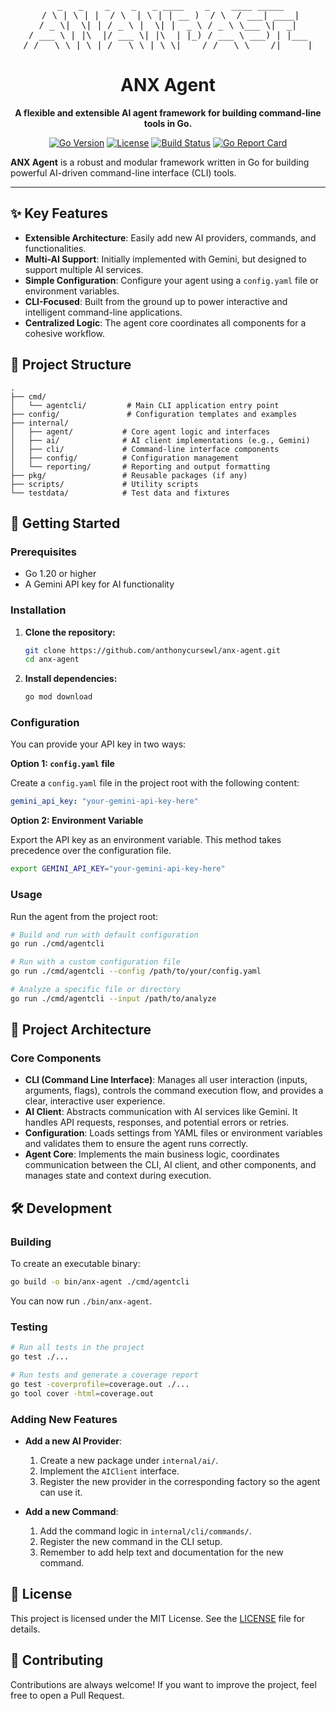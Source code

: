 <div align="center">
<pre>
  _   _    _    _   _ ____    _    ____ _____ 
 / \ | \ | |  / \  | \ | | __ )  / \  / ___| ____|
/ _ \|  \| | / _ \ |  \| |  _ \ / _ \ \___ \|  _|
/ ___ \ | |\  |/ ___ \| |\  | |_) / ___ \ ___) | |___
/_/   \_\_| \_|_/   \_\_| \_\|____/_/   \_\____/|_____|
</pre>
<h1>ANX Agent</h1>
<p><strong>A flexible and extensible AI agent framework for building command-line tools in Go.</strong></p>

<p>
    <a href="https://golang.org/"><img src="https://img.shields.io/badge/Go-1.20%2B-blue.svg" alt="Go Version"></a>
    <a href="LICENSE"><img src="https://img.shields.io/badge/License-MIT-green.svg" alt="License"></a>
    <a href="https://github.com/anthonycursewl/anx-agent/actions/workflows/go.yml"><img src="https://github.com/anthonycursewl/anx-agent/actions/workflows/go.yml/badge.svg" alt="Build Status"></a>
    <a href="https://goreportcard.com/report/github.com/anthonycursewl/anx-agent"><img src="https://goreportcard.com/badge/github.com/anthonycursewl/anx-agent" alt="Go Report Card"></a>
</p>
</div>

**ANX Agent** is a robust and modular framework written in Go for building powerful AI-driven command-line interface (CLI) tools.

---

## ✨ Key Features

- **Extensible Architecture**: Easily add new AI providers, commands, and functionalities.
- **Multi-AI Support**: Initially implemented with Gemini, but designed to support multiple AI services.
- **Simple Configuration**: Configure your agent using a `config.yaml` file or environment variables.
- **CLI-Focused**: Built from the ground up to power interactive and intelligent command-line applications.
- **Centralized Logic**: The agent core coordinates all components for a cohesive workflow.

## 📂 Project Structure

```
.
├── cmd/
│   └── agentcli/         # Main CLI application entry point
├── config/               # Configuration templates and examples
├── internal/
│   ├── agent/           # Core agent logic and interfaces
│   ├── ai/              # AI client implementations (e.g., Gemini)
│   ├── cli/             # Command-line interface components
│   ├── config/          # Configuration management
│   └── reporting/       # Reporting and output formatting
├── pkg/                 # Reusable packages (if any)
├── scripts/             # Utility scripts
└── testdata/            # Test data and fixtures
```

## 🚀 Getting Started

### Prerequisites

- Go 1.20 or higher
- A Gemini API key for AI functionality

### Installation

1.  **Clone the repository:**
    ```bash
    git clone https://github.com/anthonycursewl/anx-agent.git
    cd anx-agent
    ```

2.  **Install dependencies:**
    ```bash
    go mod download
    ```

### Configuration

You can provide your API key in two ways:

**Option 1: `config.yaml` file**

Create a `config.yaml` file in the project root with the following content:

```yaml
gemini_api_key: "your-gemini-api-key-here"
```

**Option 2: Environment Variable**

Export the API key as an environment variable. This method takes precedence over the configuration file.

```bash
export GEMINI_API_KEY="your-gemini-api-key-here"
```

### Usage

Run the agent from the project root:

```bash
# Build and run with default configuration
go run ./cmd/agentcli

# Run with a custom configuration file
go run ./cmd/agentcli --config /path/to/your/config.yaml

# Analyze a specific file or directory
go run ./cmd/agentcli --input /path/to/analyze
```

## 🔧 Project Architecture

### Core Components

-   **CLI (Command Line Interface)**: Manages all user interaction (inputs, arguments, flags), controls the command execution flow, and provides a clear, interactive user experience.
-   **AI Client**: Abstracts communication with AI services like Gemini. It handles API requests, responses, and potential errors or retries.
-   **Configuration**: Loads settings from YAML files or environment variables and validates them to ensure the agent runs correctly.
-   **Agent Core**: Implements the main business logic, coordinates communication between the CLI, AI client, and other components, and manages state and context during execution.

## 🛠️ Development

### Building

To create an executable binary:

```bash
go build -o bin/anx-agent ./cmd/agentcli
```

You can now run `./bin/anx-agent`.

### Testing

```bash
# Run all tests in the project
go test ./...

# Run tests and generate a coverage report
go test -coverprofile=coverage.out ./...
go tool cover -html=coverage.out
```

### Adding New Features

-   **Add a new AI Provider**:
    1.  Create a new package under `internal/ai/`.
    2.  Implement the `AIClient` interface.
    3.  Register the new provider in the corresponding factory so the agent can use it.

-   **Add a new Command**:
    1.  Add the command logic in `internal/cli/commands/`.
    2.  Register the new command in the CLI setup.
    3.  Remember to add help text and documentation for the new command.

## 📝 License

This project is licensed under the MIT License. See the [LICENSE](LICENSE) file for details.

## 🤝 Contributing

Contributions are always welcome! If you want to improve the project, feel free to open a Pull Request.